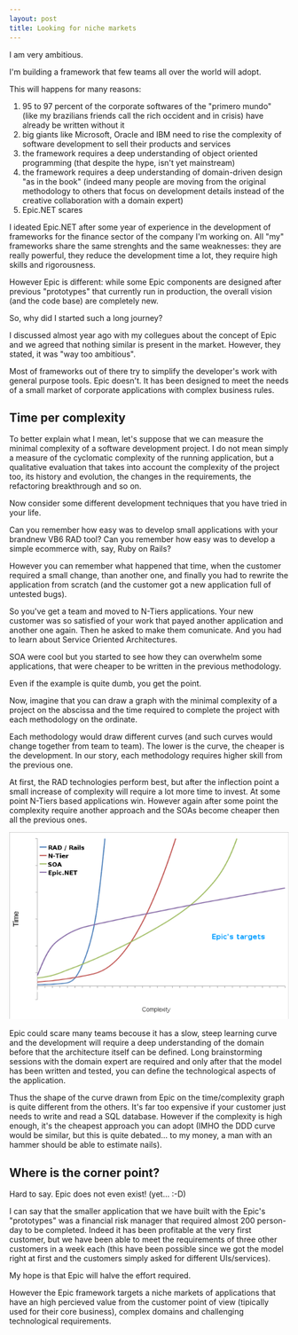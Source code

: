 ```yaml
---
layout: post
title: Looking for niche markets
---
```

I am very ambitious.

I'm building a framework that few teams all over the world will adopt.

This will happens for many reasons:

1. 95 to 97 percent of the corporate softwares of the "primero mundo" (like my 
   brazilians friends call the rich occident and in crisis) have already be 
   written without it
2. big giants like Microsoft, Oracle and IBM need to rise the complexity of 
   software development to sell their products and services
3. the framework requires a deep understanding of object oriented programming
   (that despite the hype, isn't yet mainstream)
4. the framework requires a deep understanding of domain-driven design "as in 
   the book" (indeed many people are moving from the original methodology to
   others that focus on development details instead of the creative 
   collaboration with a domain expert) 
5. Epic.NET scares

I ideated Epic.NET after some year of experience in the development of 
frameworks for the finance sector of the company I'm working on. 
All "my" frameworks share the same strenghts and the same weaknesses: 
they are really powerful, they reduce the development time a lot, they require 
high skills and rigorousness.  

However Epic is different: while some Epic components are designed after 
previous "prototypes" that currently run in production, the overall vision 
(and the code base) are completely new.

So, why did I started such a long journey?

I discussed almost year ago with my collegues about the concept of Epic and we 
agreed that nothing similar is present in the market. 
However, they stated, it was "way too ambitious".

Most of frameworks out of there try to simplify the developer's work with 
general purpose tools. Epic doesn't. It has been designed to meet the needs of 
a small market of corporate applications with complex business rules.

Time per complexity
-------------------
To better explain what I mean, let's suppose that we can measure the minimal 
complexity of a software development project. I do not mean simply a measure of
the cyclomatic complexity of the running application, but a qualitative evaluation 
that takes into account the complexity of the project too, its history 
and evolution, the changes in the requirements, the refactoring breakthrough
and so on.

Now consider some different development techniques that you have tried in your 
life.

Can you remember how easy was to develop small applications with your brandnew 
VB6 RAD tool? Can you remember how easy was to develop a simple ecommerce with, 
say, Ruby on Rails?

However you can remember what happened that time, when the customer 
required a small change, than another one, and finally you had to rewrite the
application from scratch (and the customer got a new application full of 
untested bugs).

So you've get a team and moved to N-Tiers applications. Your new customer was 
so satisfied of your work that payed another application and another one again. 
Then he asked to make them comunicate. And you had to learn about 
Service Oriented Architectures.

SOA were cool but you started to see how they can overwhelm some applications,
that were cheaper to be written in the previous methodology.

Even if the example is quite dumb, you get the point.

Now, imagine that you can draw a graph with the minimal complexity of a project
on the abscissa and the time required to complete the project with each 
methodology on the ordinate.

Each methodology would draw different curves (and such curves would change 
together from team to team). The lower is the curve, the cheaper is the 
development. In our story, each methodology requires higher skill from the 
previous one. 

At first, the RAD technologies perform best, but after the inflection point a 
small increase of complexity will require a lot more time to invest.
At some point N-Tiers based applications win. However again after some point
the complexity require another approach and the SOAs become cheaper then all 
the previous ones.

![Time required per project complexity qualitative graph](/imgs/posts/2011-08-31-time-complexity.png "Time required per project complexity qualitative graph")

Epic could scare many teams becouse it has a slow, steep learning curve and the 
development will require a deep understanding of the domain before that the 
architecture itself can be defined. Long brainstorming sessions with the domain 
expert are required and only after that the model has been written and tested, 
you can define the technological aspects of the application.

Thus the shape of the curve drawn from Epic on the time/complexity graph 
is quite different from the others. It's far too expensive if your customer just 
needs to write and read a SQL database. However if the complexity is high 
enough, it's the cheapest approach you can adopt (IMHO the DDD curve would be 
similar, but this is quite debated... to my money, a man with an hammer should 
be able to estimate nails).

Where is the corner point?
--------------------------

Hard to say. Epic does not even exist! (yet... :-D)

I can say that the smaller application that we have built with the Epic's 
"prototypes" was a financial risk manager that required almost 200 person-day 
to be completed. Indeed it has been profitable at the very first customer, but 
we have been able to meet the requirements of three other customers in a week 
each (this have been possible since we got the model right at first and the 
customers simply asked for different UIs/services).

My hope is that Epic will halve the effort required.

However the Epic framework targets a niche markets of applications that have an 
high percieved value from the customer point of view (tipically used for their 
core business), complex domains and challenging technological requirements.



